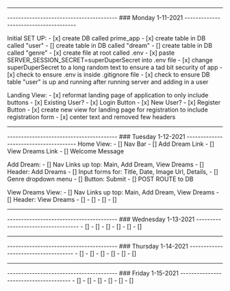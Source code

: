 ----------------------------------------------------------------------------------------------------
---------------------------------------- ### Monday 1-11-2021 --------------------------------------

Initial SET UP:
    - [x] create DB called prime_app
    - [x] create table in DB called "user"
    - [] create table in DB called "dream"
    - [] create table in DB called "genre"
    - [x] create file at root called .env
    - [x] paste SERVER_SESSION_SECRET=superDuperSecret into .env file
    - [x] change superDuperSecret to a long random text to ensure a tad bit security of app
    - [x] check to ensure .env is inside .gitignore file
    - [x] check to ensure DB table "user" is up and running after running server and adding in a user

Landing View:
    - [x] reformat landing page of application to only include buttons
        - [x] Existing User? 
            - [x] Login Button 
        - [x] New User?
            - [x] Register Button
    - [x] create new view for landing page for registration to include registration form
    - [x] center text and removed few headers

-----------------------------------------------------------------------------------------------------
---------------------------------------- ### Tuesday 1-12-2021 --------------------------------------
Home View:
    - [] Nav Bar 
    - [] Add Dream Link
    - [] View Dreams Link
    - [] Welcome Message
    

Add Dream:
    - [] Nav Links up top: Main, Add Dream, View Dreams
    - [] Header: Add Dreams
    - [] Input forms for: Title, Date, Image Url, Details, 
    - [] Genre dropdown menu
    - [] Button: Submit
    - [] POST ROUTE to DB

View Dreams View:
    - [] Nav Links up top: Main, Add Dream, View Dreams
    - [] Header: View Dreams
    - [] 
    - [] 
    - [] 
    - []     

----------------------------------------------------------------------------------------------------
---------------------------------------- ### Wednesday 1-13-2021 -----------------------------------
    - [] 
    - [] 
    - [] 
    - [] 
    - [] 
    - [] 



----------------------------------------------------------------------------------------------------
---------------------------------------- ### Thursday 1-14-2021 ------------------------------------
    - [] 
    - [] 
    - [] 
    - [] 
    - [] 
    - [] 



----------------------------------------------------------------------------------------------------
---------------------------------------- ### Friday 1-15-2021 --------------------------------------
    - [] 
    - [] 
    - [] 
    - [] 
    - [] 
    - [] 





